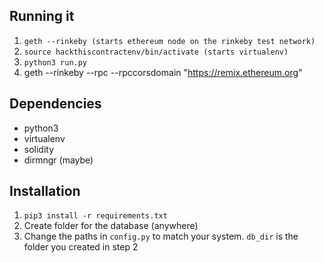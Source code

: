 

## Running it

1. `geth --rinkeby (starts ethereum node on the rinkeby test network)`
2. `source hackthiscontractenv/bin/activate (starts virtualenv)`
3. `python3 run.py`
4. geth --rinkeby --rpc --rpccorsdomain "https://remix.ethereum.org"

## Dependencies
* python3
* virtualenv
* solidity
* dirmngr (maybe)

## Installation
1. `pip3 install -r requirements.txt`
2. Create folder for the database (anywhere)
3. Change the paths in `config.py` to match your system. `db_dir` is the folder you created in step 2

